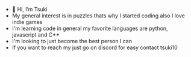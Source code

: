 - 👋 Hi, I’m Tsuki
- My general interest is in puzzles thats why I started coding also I love indie games
- I'm learning code in general my favorite languages are python, javascript and C++
- I'm looking to just become the best person I can
- If you want to reach my just go on discord for easy contact tsuki10

<!---
Bytsuki0/Bytsuki0 is a ✨ special ✨ repository because its `README.md` (this file) appears on your GitHub profile.
You can click the Preview link to take a look at your changes.
--->

